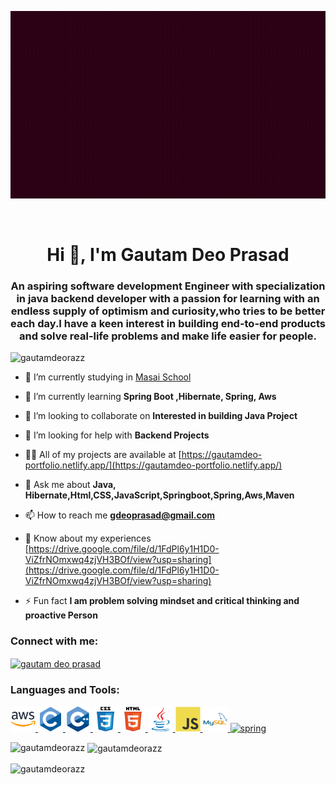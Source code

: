 <p align="center"> <img alt="Coder GIF" height=300 width=100% src="https://github.com/GAUTAMDEORAZZ/GAUTAMDEORAZZ/blob/main/VID-20220930-WA-1664553524280.gif" /></p>
<br>


<h1 align="center">Hi 👋, I'm Gautam Deo Prasad</h1>
<h3 align="center">An aspiring software development Engineer with specialization in java backend developer with a passion for learning with an endless supply of optimism and curiosity,who tries to be better each day.I have a keen interest in building end-to-end products and solve real-life problems and make life easier for people.</h3>



<p align="left"> <img src="https://komarev.com/ghpvc/?username=gautamdeorazz&label=Profile%20views&color=0e75b6&style=flat" alt="gautamdeorazz" /> </p>



- 🔭 I’m currently studying in [Masai School](https://github.com/masai-course/Gautam_fw18_1120)

- 🌱 I’m currently learning **Spring Boot ,Hibernate, Spring, Aws**

- 👯 I’m looking to collaborate on **Interested in building Java Project**

- 🤝 I’m looking for help with **Backend Projects**

- 👨‍💻 All of my projects are available at [https://gautamdeo-portfolio.netlify.app/](https://gautamdeo-portfolio.netlify.app/)

- 💬 Ask me about **Java, Hibernate,Html,CSS,JavaScript,Springboot,Spring,Aws,Maven**

- 📫 How to reach me **gdeoprasad@gmail.com**

- 📄 Know about my experiences [https://drive.google.com/file/d/1FdPl6y1H1D0-ViZfrNOmxwq4zjVH3BOf/view?usp=sharing](https://drive.google.com/file/d/1FdPl6y1H1D0-ViZfrNOmxwq4zjVH3BOf/view?usp=sharing)

- ⚡ Fun fact **I am problem solving mindset and critical thinking and proactive Person**

<h3 align="left">Connect with me:</h3>
<p align="left">
<a href="https://linkedin.com/in/gautam deo prasad" target="blank"><img align="center" src="https://raw.githubusercontent.com/rahuldkjain/github-profile-readme-generator/master/src/images/icons/Social/linked-in-alt.svg" alt="gautam deo prasad" height="30" width="40" /></a>
</p>

<h3 align="left">Languages and Tools:</h3>
<p align="left"> <a href="https://aws.amazon.com" target="_blank" rel="noreferrer"> <img src="https://raw.githubusercontent.com/devicons/devicon/master/icons/amazonwebservices/amazonwebservices-original-wordmark.svg" alt="aws" width="40" height="40"/> </a> <a href="https://www.cprogramming.com/" target="_blank" rel="noreferrer"> <img src="https://raw.githubusercontent.com/devicons/devicon/master/icons/c/c-original.svg" alt="c" width="40" height="40"/> </a> <a href="https://www.w3schools.com/cpp/" target="_blank" rel="noreferrer"> <img src="https://raw.githubusercontent.com/devicons/devicon/master/icons/cplusplus/cplusplus-original.svg" alt="cplusplus" width="40" height="40"/> </a> <a href="https://www.w3schools.com/css/" target="_blank" rel="noreferrer"> <img src="https://raw.githubusercontent.com/devicons/devicon/master/icons/css3/css3-original-wordmark.svg" alt="css3" width="40" height="40"/> </a> <a href="https://www.w3.org/html/" target="_blank" rel="noreferrer"> <img src="https://raw.githubusercontent.com/devicons/devicon/master/icons/html5/html5-original-wordmark.svg" alt="html5" width="40" height="40"/> </a> <a href="https://www.java.com" target="_blank" rel="noreferrer"> <img src="https://raw.githubusercontent.com/devicons/devicon/master/icons/java/java-original.svg" alt="java" width="40" height="40"/> </a> <a href="https://developer.mozilla.org/en-US/docs/Web/JavaScript" target="_blank" rel="noreferrer"> <img src="https://raw.githubusercontent.com/devicons/devicon/master/icons/javascript/javascript-original.svg" alt="javascript" width="40" height="40"/> </a> <a href="https://www.mysql.com/" target="_blank" rel="noreferrer"> <img src="https://raw.githubusercontent.com/devicons/devicon/master/icons/mysql/mysql-original-wordmark.svg" alt="mysql" width="40" height="40"/> </a> <a href="https://spring.io/" target="_blank" rel="noreferrer"> <img src="https://www.vectorlogo.zone/logos/springio/springio-icon.svg" alt="spring" width="40" height="40"/> </a> </p>

<p><img align="left" src="https://github-readme-stats.vercel.app/api/top-langs?username=gautamdeorazz&show_icons=true&locale=en&layout=compact" alt="gautamdeorazz" /></p>

<p>&nbsp;<img align="center" src="https://github-readme-stats.vercel.app/api?username=gautamdeorazz&show_icons=true&locale=en" alt="gautamdeorazz" /></p>

<p><img align="center" src="https://github-readme-streak-stats.herokuapp.com/?user=gautamdeorazz&" alt="gautamdeorazz" /></p>
